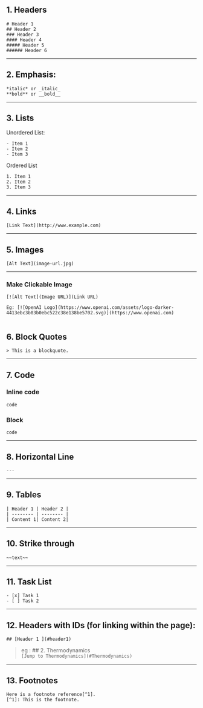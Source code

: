## 1\. Headers

```
# Header 1
## Header 2
### Header 3
#### Header 4
##### Header 5
###### Header 6
```

* * *

## 2\. Emphasis:

```
*italic* or _italic_
**bold** or __bold__
```

* * *

## 3\. Lists

Unordered List:

```
- Item 1
- Item 2
- Item 3
```

Ordered List

```
1. Item 1
2. Item 2
3. Item 3
```

* * *

## 4\. Links

```
[Link Text](http://www.example.com)
```

* * *

## 5\. Images

```
[Alt Text](image-url.jpg)
```

* * *

### Make Clickable Image

```
[![Alt Text](Image URL)](Link URL)

Eg: [![OpenAI Logo](https://www.openai.com/assets/logo-darker-4413ebc3b03b0ebc522c38e138be5702.svg)](https://www.openai.com)


```

## 6\. Block Quotes

```
> This is a blockquote.
```

* * *

## 7\. Code

### Inline code

`code`

### Block

```
code
```

* * *

## 8\. Horizontal Line

```
---
```

* * *

## 9\. Tables

```
| Header 1 | Header 2 |
| -------- | -------- |
| Content 1| Content 2|
```

* * *

## 10\. Strike through

```
~~text~~
```

* * *

## 11\. Task List

```
- [x] Task 1
- [ ] Task 2
```

* * *

## 12\. Headers with IDs (for linking within the page):

```
## [Header 1 ](#header1)
```

> eg : ## 2. Thermodynamics  
> `[Jump to Thermodynamics](#Thermodynamics)`

* * *

## 13\. Footnotes

```
Here is a footnote reference[^1].
[^1]: This is the footnote.
```